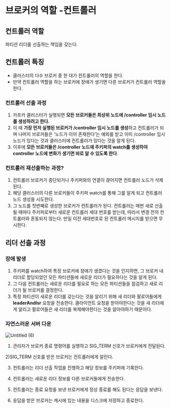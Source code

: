 # 브로커의 역할 -컨트롤러

## 컨트롤러 역할

파티션 리더를 선출하는 책임을 갖는다.

## 컨트롤러 특징

- 클러스터의 다수 브로커 중 한 대가 컨트롤러의 역할을 한다.
- 만약 컨트롤러 역할을 하는 브로커에 장애가 생기면 다른 브로커가 컨트롤러 역할을 한다.

### **컨트롤러 선출 과정**

1. 카프카 클러스터가 실행되면 **모든 브로커들은 최상위 노드에 /controller 임시 노드를 생성하려고 한다.**
2. 이 때 **가장 먼저 실행된 브로커가 /controller 임시 노드를 생성**하고 컨트롤러가 되며 나머지 브로커들은 ‘노드가 이미 존재한다’는 예외를 받고 이미 /controller 임시 노드가 있다는 것과 클러스터에 컨트롤러가 있다는 것을 알게 된다.
3. 이후에 **모든 브로커들은 /controller 노드에 주키퍼의 watch를 생성하여 controller 노드에 변화가 생기면 바로 알 수 있도록 한다**.

### 컨트롤러 재선출하는 과정?

1. 컨트롤러 브로커가 중단되거나 주키퍼와의 연결이 끊어지면 컨트롤러 노드가 삭제된다.
2. 해당 클러스터의 다른 브로커들이 주키퍼 watch를 통해 그를 알게 되고 컨트롤러 노드 생성을 시도한다.
3. 그 노드를 첫번째로 생성한 브로커가 컨트롤러가 된다. 컨트롤러는 매번 새로 선출될 때마다 주키퍼로부터 새로운 컨트롤러 세대 번호를 받는데, 따라서 변경 전의 컨트롤러와 혼동되지 않는다. 만일 이전 세대번호로 된 컨트롤러 메시지를 받으면 무시한다.

## 리더 선출 과정

### **장애 발생**

1. 주키퍼를 watch하여 특정 브로커에 장애가 생겼다는 것을 인지하면, 그 브로커 내 리더로 할당되었던 모든 파티션들에 새로운 리더가 필요하다는 것을 알게 된다.
2. 그 다음 컨트롤러는 새로운 리더를 필요로 하는 모든 파티션들을 점검하고 새로 리더가 될 브로커를 결정한다.
3. 특정 파티션이 새로운 리더를 갖는다는 것을 알리기 위해 새 리더와 팔로어들에게 **leaderAndIsr** 요청을 전송한다. 클라이언트 요청을 받아야한다는 것을 새 리더에게 알리고 팔로어들은 새 리더를 복제해야한다는 것을 알아야하기 때문이다.

### 자연스러운 서버 다운

![Untitled (6)](https://github.com/uneap/tech-note/assets/25525648/35585849-abea-48a6-a81a-18a576a88580)


1) 관리자가 브로커 종료 명령어를 실행하고 SIG_TERM 신호가 브로커에게 전달된다.

2)SIG_TERM 신호를 받은 브로커는 컨트롤러에게 알린다.

3) 컨트롤러는 리더 선출 작업을 진행하고 해당 정보를 주키퍼에 기록한다.

4) 컨트롤러는 새로운 리더 정보를 다른 브로커들에게 전송한다.

5) 컨트롤러는 종료 요청을 보낸 브로커에게 정상 종료를 해도 된다는 응답을 보낸다.

6) 응답을 받은 브로커는 캐시에 있는 내용을 디스크에 저장하고 종료한다.
